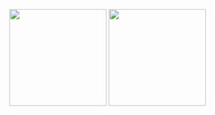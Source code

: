 <img height=175 align="center" src="https://github-readme-stats.vercel.app/api?username=bosifullstack&count_private=true&theme=gruvbox&show_icons=true">
<img height=175 align="center" src="https://github-readme-stats.vercel.app/api/top-langs/?username=bosifullstack&layout=compact&theme=gruvbox&exclude_repo=texts,study,estudos,vimConfigurations,dotfiles">
